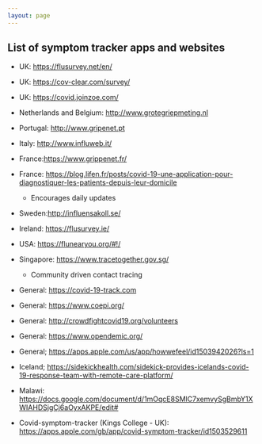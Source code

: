 ```yaml
---
layout: page
---
```


## List of symptom tracker apps and websites

  - UK: https://flusurvey.net/en/
  - UK: https://cov-clear.com/survey/
  - UK: https://covid.joinzoe.com/
  - Netherlands and Belgium: http://www.grotegriepmeting.nl
  - Portugal: http://www.gripenet.pt
  - Italy: http://www.influweb.it/
  - France:https://www.grippenet.fr/
  - France: https://blog.lifen.fr/posts/covid-19-une-application-pour-diagnostiquer-les-patients-depuis-leur-domicile
    * Encourages daily updates
  - Sweden:http://influensakoll.se/
  - Ireland: https://flusurvey.ie/
  - USA: https://flunearyou.org/#!/
  - Singapore: https://www.tracetogether.gov.sg/
    * Community driven contact tracing
  - General: https://covid-19-track.com
  - General: https://www.coepi.org/
  - General: http://crowdfightcovid19.org/volunteers
  - General: https://www.opendemic.org/
  - General; https://apps.apple.com/us/app/howwefeel/id1503942026?ls=1
  - Iceland; https://sidekickhealth.com/sidekick-provides-icelands-covid-19-response-team-with-remote-care-platform/
  - Malawi: https://docs.google.com/document/d/1mOqcE8SMlC7xemvySgBmbY1XWIAHDSjgCj6aOyxAKPE/edit#


- Covid-symptom-tracker (Kings College - UK): https://apps.apple.com/gb/app/covid-symptom-tracker/id1503529611
